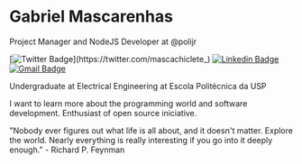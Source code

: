 # Gabriel Mascarenhas

Project Manager and NodeJS Developer at @polijr

[![Twitter Badge](https://img.shields.io/twitter/url?label=Gabriel%20Mascarenhas&style=flat-square&labelColor=6633cc&logo=twitter&logoColor=white&url=https%3A%2F%2Ftwitter.com%2Fmascachiclete_)](https://twitter.com/mascachiclete_)
[![Linkedin Badge](https://img.shields.io/badge/-Gabriel%20Mascarenhas-6633cc?style=flat-square&logo=Linkedin&logoColor=white&link=https://www.linkedin.com/in/gfmascarenhas/)](https://www.linkedin.com/in/gfmascarenhas/)
[![Gmail Badge](https://img.shields.io/badge/-gfmascarenhas@gmail.com-6633cc?style=flat-square&logo=Gmail&logoColor=white&link=mailto:gfmascarenhas@gmail.com)](mailto:gfmascarenhas@gmail.com)

Undergraduate at Electrical Engineering at Escola Politécnica da USP

I want to learn more about the programming world and software development. Enthusiast of open source iniciative.

"Nobody ever figures out what life is all about, and it doesn't matter. Explore the world. Nearly everything is really interesting if you go into it deeply enough." - Richard P. Feynman
